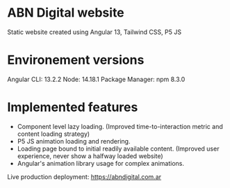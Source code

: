 # ABN Digital website
Static website created using Angular 13, Tailwind CSS, P5 JS

# Environement versions
Angular CLI: 13.2.2
Node: 14.18.1
Package Manager: npm 8.3.0

# Implemented features
- Component level lazy loading. (Improved time-to-interaction metric and content loading strategy)
- P5 JS animation loading and rendering. 
- Loading page bound to initial readily available content. (Improved user experience, never show a halfway loaded website) 
- Angular's animation library usage for complex animations.

Live production deployment: https://abndigital.com.ar
